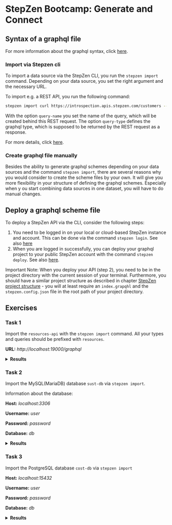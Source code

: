 # StepZen Bootcamp: Generate and Connect

## Syntax of a graphql file

For more information about the graphql syntax, click [here](https://graphql.org/learn/schema/).

### Import via Stepzen cli

To import a data source via the StepZen CLI, you run the `stepzen import` 
command. Depending on your data source, you set the right argument and the 
necessary URL.

To import e.g. a REST API, you run the following command: 

```bash
stepzen import curl https://introspection.apis.stepzen.com/customers --query-name "customers" --query-type "Customer" --name "customers"
```

With the option `query-name` you set the name of the query, which will be 
created behind this REST request. The option `query-type` defines the graphql 
type, which is supposed to be returned by the REST request as a response.

For more details, click [here](https://stepzen.com/docs/quick-start/with-rest-import).

### Create graphql file manually

Besides the ability to generate graphql schemes depending on your data sources 
and the command `stepzen import`, there are several reasons why you would 
consider to create the scheme files by your own. It will give you more 
flexibility in your structure of defining the graphql schemes. Especially when y
ou start combining data sources in one dataset, you will have to do manual changes.

## Deploy a graphql scheme file

To deploy a StepZen API via the CLI, consider the following steps:

1. You need to be logged in on your local or cloud-based StepZen instance and 
account. This can be done via the command `stepzen login`. See also [here](https://stepzen.com/docs/cli/cli-commands#stepzen-login)
2.  When you are logged in successfully, you can deploy your graphql project 
to your public StepZen account with the command `stepzen deploy`. See also [here](https://stepzen.com/docs/cli/cli-commands#stepzen-deploy).

Important Note: When you deploy your API (step 2), you need to be in the 
project directory with the current session of your terminal.
Furthermore, you should have a similar project structure as described in 
chapter 
[StepZen project structure](../ch-02/README.md#stepzen-project-structure) - 
you will at least require an `index.grapqhl` and the `stepzen.config.json` file 
in the root path of your project directory.

## Exercises

### Task 1

Import the `resources-api` with the `stepzen import` command. All your types 
and queries should be prefixed with `resources`.

**URL:** *http://localhost:19000/graphql*

<details>
<summary><b>Results</b></summary>
To import the `resources-api`, simply execute the following command:

```bash
stepzen import graphql http://localhost:19000/graphql --prefix=resources
```

</details>

### Task 2

Import the MySQL(MariaDB) database `sust-db` via `stepzen import`.

Information about the database:

**Host:** *localhost:3306*

**Username:** *user*

**Password:** *password*

**Database:** *db*

<details>
<summary><b>Results</b></summary>
To import the `sust-db`, execute the following command:

```bash
stepzen import mysql mysql://[<USER>:<PASSWORD>@]<HOST>[:<PORT>][/<DATABASE>]
```

</details>

### Task 3

Import the PostgreSQL database `cost-db` via `stepzen import`

**Host:** *localhost:15432*

**Username:** *user*

**Password:** *password*

**Database:** *db*

<details>
<summary><b>Results</b></summary>
To import the `cost-db` via `stepzen import`, execute the following command:

```bash
stepzen import postgresql postgresql://localhost:15432/db?user=user&password=password
```

</details>
